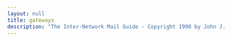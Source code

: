 ```yaml
---
layout: null
title: gateways
description: "The Inter-Network Mail Guide - Copyright 1990 by John J. Chew"
---
```

